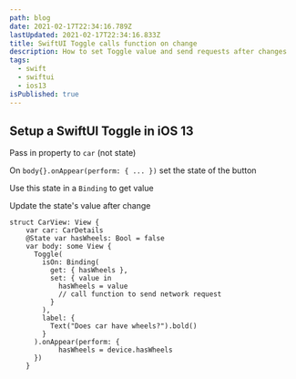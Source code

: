 ```yaml
---
path: blog
date: 2021-02-17T22:34:16.789Z
lastUpdated: 2021-02-17T22:34:16.833Z
title: SwiftUI Toggle calls function on change
description: How to set Toggle value and send requests after changes
tags:
  - swift
  - swiftui
  - ios13
isPublished: true
---
```


## Setup a SwiftUI Toggle in iOS 13

Pass in property to `car` (not state)

On `body{}.onAppear(perform: { ... })` set the state of the button

Use this state in a `Binding` to get value

Update the state's value after change

```
struct CarView: View {
    var car: CarDetails
    @State var hasWheels: Bool = false
    var body: some View {
      Toggle(
        isOn: Binding(
          get: { hasWheels },
          set: { value in
            hasWheels = value
            // call function to send network request
          }
        ),
        label: {
          Text("Does car have wheels?").bold()
        }
      ).onAppear(perform: {
            hasWheels = device.hasWheels
      })
    }
```
